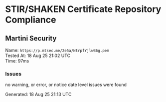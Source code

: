 # STIR/SHAKEN Certificate Repository Compliance

## Martini Security

Name: `https://p.mtsec.me/2e5a/NtrpfYjlwB6g.pem`\
Tested At: 18 Aug 25 21:02 UTC\
Time: 97ms

### Issues

no warning, or error, or notice date level issues were found

Generated: 18 Aug 25 21:13 UTC